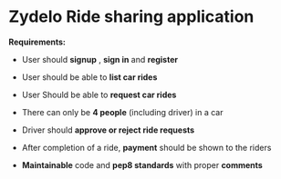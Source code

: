 # Zydelo Ride sharing application

**Requirements:**

- User should **signup** , **sign in** and **register**

- User should be able to **list car rides**

- User Should be able to **request car rides**

- There can only be **4 people** (including driver) in a car

- Driver should **approve or reject ride requests**

- After completion of  a ride, **payment** should be shown to the riders

- **Maintainable** code and **pep8 standards** with proper **comments**
